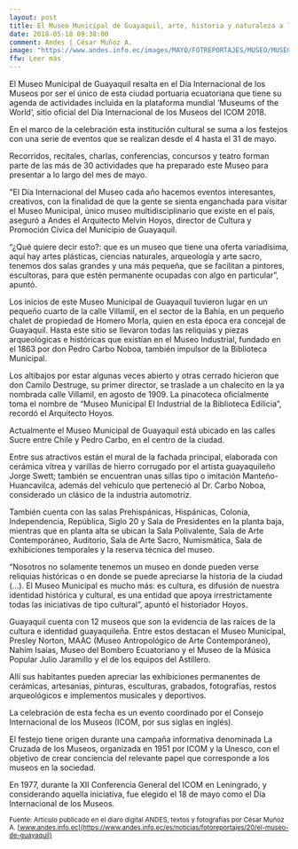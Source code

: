 ```yaml
---
layout: post
title: El Museo Municipal de Guayaquil, arte, historia y naturaleza a la mano
date: 2018-05-18 09:38:00
comment: Andes | César Muñoz A.
image: "https://www.andes.info.ec/images/MAYO/FOTREPORTAJES/MUSEO/MUSEOTRESjpg.jpg"
ffw: Leer más
---
```


El Museo Municipal de Guayaquil resalta en el Día Internacional de los Museos por ser el único de esta ciudad portuaria ecuatoriana que tiene su agenda de actividades incluida en la plataforma mundial ‘Museums of the World’, sitio oficial del Día Internacional de los Museos del ICOM 2018.

En el marco de la celebración esta institución cultural se suma a los festejos con una serie de eventos que se realizan desde el 4 hasta el 31 de mayo.

Recorridos, recitales, charlas, conferencias, concursos y teatro forman parte de las más de 30 actividades que ha preparado este Museo para presentar a lo largo del  mes de mayo.

"El Día Internacional del Museo cada año hacemos eventos interesantes, creativos, con la finalidad de que la gente se sienta enganchada para visitar el Museo Municipal,  único museo multidisciplinario que existe en el país, aseguró a Andes el Arquitecto Melvin Hoyos, director de Cultura y Promoción Cívica del Municipio de Guayaquil.

“¿Qué quiere decir esto?: que es un museo que tiene una oferta variadísima, aquí hay artes plásticas, ciencias naturales, arqueología y arte sacro, tenemos dos salas grandes y una más pequeña, que se facilitan a pintores, escultoras, para que estén permanente ocupadas con algo en particular”, apuntó.

Los inicios de este Museo Municipal de Guayaquil tuvieron lugar en un pequeño cuarto de la calle Villamil, en el sector de la Bahía, en un pequeño chalet de propiedad de Homero Morla, quien en esta época era concejal de Guayaquil. Hasta este sitio se llevaron todas las reliquias y piezas arqueológicas e históricas que existían en el Museo Industrial, fundado en el 1863 por don Pedro Carbo Noboa, también impulsor de la Biblioteca Municipal.

Los altibajos por estar algunas veces abierto y otras cerrado hicieron que don Camilo Destruge, su primer director, se traslade a un chalecito en la ya nombrada calle Villamil, en agosto de 1909. La pinacoteca oficialmente toma el nombre de “Museo Municipal El Industrial de la Biblioteca Edilicia”, recordó el Arquitecto Hoyos.

Actualmente el Museo Municipal de Guayaquil está ubicado en las calles Sucre entre Chile y Pedro Carbo, en el centro de la ciudad. 

Entre sus atractivos están el mural de la fachada principal, elaborada con cerámica vítrea y varillas de hierro corrugado por el artista guayaquileño Jorge Swett; también se encuentran unas sillas tipo o imitación Manteño-Huancavilca, además del vehículo que perteneció al Dr. Carbo Noboa, considerado un clásico de la industria automotriz.

También cuenta con las salas Prehispánicas, Hispánicas, Colonia, Independencia, República, Siglo 20 y Sala de Presidentes en la planta baja, mientras que en planta alta se ubican la Sala Polivalente, Sala de Arte Contemporáneo, Auditorio, Sala de Arte Sacro, Numismática, Sala de exhibiciones temporales y la reserva técnica del museo.

“Nosotros no solamente tenemos un museo en donde pueden verse reliquias históricas o en donde se puede apreciarse la historia de la ciudad (...). El Museo Municipal es mucho más: es cultura, es difusión de nuestra identidad histórica y cultural, es una entidad que apoya irrestrictamente todas las iniciativas de tipo cultural”, apuntó el historiador Hoyos.

Guayaquil cuenta con 12 museos que son la evidencia de las raíces de la cultura e identidad guayaquileña. Entre estos destacan el Museo Municipal, Presley Norton, MAAC (Museo Antropológico de Arte Contemporáneo), Nahím Isaías, Museo del Bombero Ecuatoriano y el Museo de la Música Popular Julio Jaramillo y el de los equipos del Astillero.

Allí sus habitantes pueden apreciar las exhibiciones permanentes de cerámicas, artesanías, pinturas, esculturas, grabados, fotografías, restos arqueológicos e implementos musicales y deportivos.

La celebración de esta fecha es un evento coordinado por el Consejo Internacional de los Museos (ICOM, por sus siglas en inglés).

El festejo tiene origen durante una campaña informativa denominada La Cruzada de los Museos, organizada en 1951 por ICOM y la Unesco, con el objetivo de crear conciencia del relevante papel que corresponde a los museos en la sociedad.

En 1977, durante la XII Conferencia General del ICOM en Leningrado, y considerando aquella iniciativa, fue elegido el 18 de mayo como el Día Internacional de los Museos.  

<small>Fuente: Artículo publicado en el diaro digital ANDES, textos y fotografías por César Muñoz A. [www.andes.info.ec](https://www.andes.info.ec/es/noticias/fotoreportajes/20/el-museo-de-guayaquil)</small>
